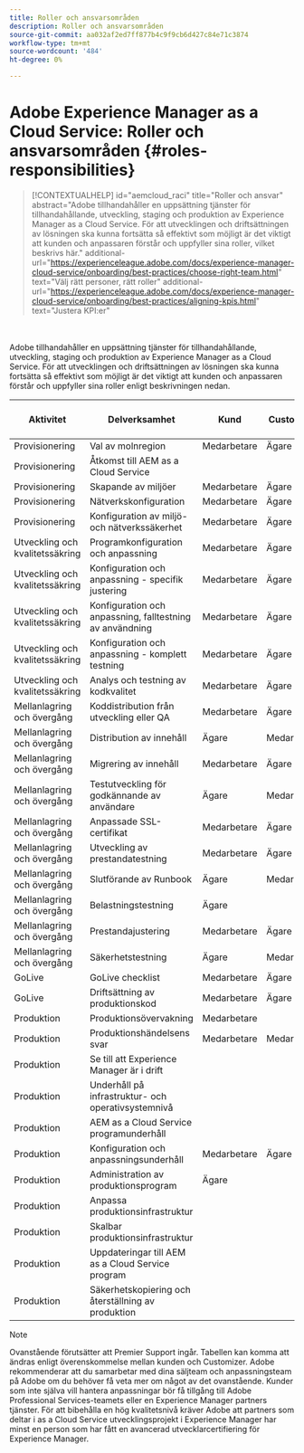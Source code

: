 ```yaml
---
title: Roller och ansvarsområden
description: Roller och ansvarsområden
source-git-commit: aa032af2ed7ff877b4c9f9cb6d427c84e71c3874
workflow-type: tm+mt
source-wordcount: '484'
ht-degree: 0%

---
```



# Adobe Experience Manager as a Cloud Service: Roller och ansvarsområden {#roles-responsibilities}

>[!CONTEXTUALHELP]
>id="aemcloud_raci"
>title="Roller och ansvar"
>abstract="Adobe tillhandahåller en uppsättning tjänster för tillhandahållande, utveckling, staging och produktion av Experience Manager as a Cloud Service. För att utvecklingen och driftsättningen av lösningen ska kunna fortsätta så effektivt som möjligt är det viktigt att kunden och anpassaren förstår och uppfyller sina roller, vilket beskrivs här."
>additional-url="https://experienceleague.adobe.com/docs/experience-manager-cloud-service/onboarding/best-practices/choose-right-team.html" text="Välj rätt personer, rätt roller"
>additional-url="https://experienceleague.adobe.com/docs/experience-manager-cloud-service/onboarding/best-practices/aligning-kpis.html" text="Justera KPI:er"

<br></br>
Adobe tillhandahåller en uppsättning tjänster för tillhandahållande, utveckling, staging och produktion av Experience Manager as a Cloud Service. För att utvecklingen och driftsättningen av lösningen ska kunna fortsätta så effektivt som möjligt är det viktigt att kunden och anpassaren förstår och uppfyller sina roller enligt beskrivningen nedan.


| Aktivitet | Delverksamhet | Kund | Customizer | Adobe | Funktioner i Cloud Manager |
|---------------------------------|-------------------------------------------------------|-------------|-------------|---------|-----------------------------|
| Provisionering | Val av molnregion | Medarbetare | Ägare | Rådgivare | Ja |
| Provisionering | Åtkomst till AEM as a Cloud Service |             |             | Ägare | Ja |
| Provisionering | Skapande av miljöer | Medarbetare | Ägare | Rådgivare | Ja |
| Provisionering | Nätverkskonfiguration | Medarbetare | Ägare | Rådgivare | Ja |
| Provisionering | Konfiguration av miljö- och nätverkssäkerhet | Medarbetare | Ägare | Rådgivare | Ja |
| Utveckling och kvalitetssäkring | Programkonfiguration och anpassning | Medarbetare | Ägare |         |                             |
| Utveckling och kvalitetssäkring | Konfiguration och anpassning - specifik justering | Medarbetare | Ägare |         |                             |
| Utveckling och kvalitetssäkring | Konfiguration och anpassning, falltestning av användning | Medarbetare | Ägare |         |                             |
| Utveckling och kvalitetssäkring | Konfiguration och anpassning - komplett testning | Medarbetare | Ägare |         |                             |
| Utveckling och kvalitetssäkring | Analys och testning av kodkvalitet | Medarbetare | Ägare | Rådgivare | Ja |
| Mellanlagring och övergång | Koddistribution från utveckling eller QA | Medarbetare | Ägare | Rådgivare | Ja |
| Mellanlagring och övergång | Distribution av innehåll | Ägare | Medarbetare |         |                             |
| Mellanlagring och övergång | Migrering av innehåll | Medarbetare | Ägare |         |                             |
| Mellanlagring och övergång | Testutveckling för godkännande av användare | Ägare | Medarbetare |         |                             |
| Mellanlagring och övergång | Anpassade SSL-certifikat | Medarbetare | Ägare | Rådgivare | Ja |
| Mellanlagring och övergång | Utveckling av prestandatestning | Medarbetare | Ägare |         |                             |
| Mellanlagring och övergång | Slutförande av Runbook | Ägare | Medarbetare |         |                             |
| Mellanlagring och övergång | Belastningstestning | Ägare |             |         |                             |
| Mellanlagring och övergång | Prestandajustering | Medarbetare | Ägare |         |                             |
| Mellanlagring och övergång | Säkerhetstestning | Ägare | Medarbetare |         |                             |
| GoLive | GoLive checklist | Medarbetare | Ägare |         |                             |
| GoLive | Driftsättning av produktionskod | Medarbetare | Ägare | Rådgivare | Ja |
| Produktion | Produktionsövervakning | Medarbetare |             | Ägare |                             |
| Produktion | Produktionshändelsens svar | Medarbetare | Medarbetare | Ägare |                             |
| Produktion | Se till att Experience Manager är i drift |             |             | Ägare |                             |
| Produktion | Underhåll på infrastruktur- och operativsystemnivå |             |             | Ägare |                             |
| Produktion | AEM as a Cloud Service programunderhåll |             |             | Ägare |                             |
| Produktion | Konfiguration och anpassningsunderhåll | Medarbetare | Ägare |         |                             |
| Produktion | Administration av produktionsprogram | Ägare |             |         |                             |
| Produktion | Anpassa produktionsinfrastruktur |             |             | Ägare |                             |
| Produktion | Skalbar produktionsinfrastruktur |             |             | Ägare |                             |
| Produktion | Uppdateringar till AEM as a Cloud Service program |             |             | Ägare |                             |
| Produktion | Säkerhetskopiering och återställning av produktion |             |             | Ägare |                             |

>[!NOTE]
>
> Ovanstående förutsätter att Premier Support ingår. Tabellen kan komma att ändras enligt överenskommelse mellan kunden och Customizer. Adobe rekommenderar att du samarbetar med dina säljteam och anpassningsteam på Adobe om du behöver få veta mer om något av det ovanstående.
> Kunder som inte själva vill hantera anpassningar bör få tillgång till Adobe Professional Services-teamets eller en Experience Manager partners tjänster.
>För att bibehålla en hög kvalitetsnivå kräver Adobe att partners som deltar i as a Cloud Service utvecklingsprojekt i Experience Manager har minst en person som har fått en avancerad utvecklarcertifiering för Experience Manager.
